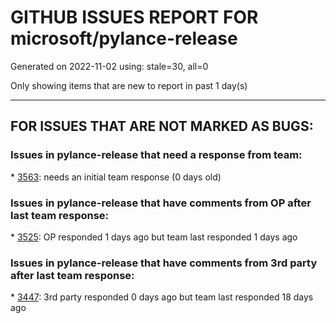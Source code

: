 
# GITHUB ISSUES REPORT FOR microsoft/pylance-release


Generated on 2022-11-02 using: stale=30, all=0


Only showing items that are new to report in past 1 day(s)


---

## FOR ISSUES THAT ARE NOT MARKED AS BUGS:


### Issues in pylance-release that need a response from team:


\* [3563](https://github.com/microsoft/pylance-release/issues/3563 "Why object variable color syntax highlighting dissappear when declare type?"): needs an initial team response (0 days old)

### Issues in pylance-release that have comments from OP after last team response:


\* [3525](https://github.com/microsoft/pylance-release/issues/3525 "False &quot;Symbol&quot; is unknown import symbol"): OP responded 1 days ago but team last responded 1 days ago

### Issues in pylance-release that have comments from 3rd party after last team response:


\* [3447](https://github.com/microsoft/pylance-release/issues/3447 "100% CPU usage all the time"): 3rd party responded 0 days ago but team last responded 18 days ago
